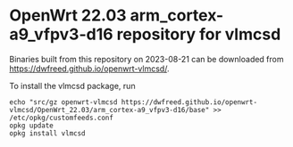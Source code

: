 OpenWrt 22.03 arm_cortex-a9_vfpv3-d16 repository for vlmcsd
========

Binaries built from this repository on 2023-08-21 can be downloaded from <https://dwfreed.github.io/openwrt-vlmcsd/>.

To install the vlmcsd package, run

```
echo "src/gz openwrt-vlmcsd https://dwfreed.github.io/openwrt-vlmcsd/OpenWrt_22.03/arm_cortex-a9_vfpv3-d16/base" >> /etc/opkg/customfeeds.conf
opkg update
opkg install vlmcsd
```
